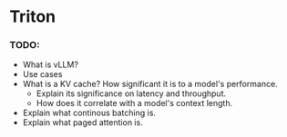 # Triton
### TODO:
 - What is vLLM?
 - Use cases
 - What is a KV cache? How significant it is to a model's performance.
    - Explain its significance on latency and throughput.
    - How does it correlate with a model's context length.
 - Explain what continous batching is.
 - Explain what paged attention is.
